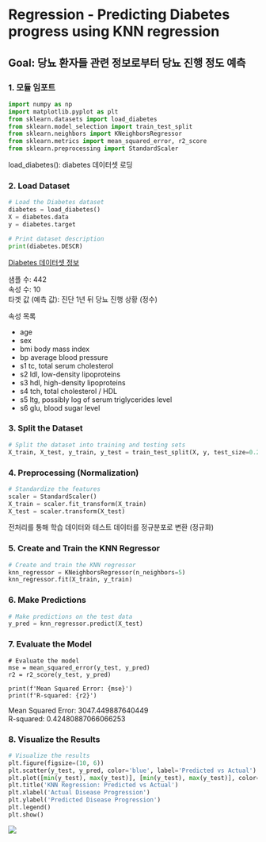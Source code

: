 # Regression - Predicting Diabetes progress using KNN regression
## Goal: 당뇨 환자들 관련 정보로부터 당뇨 진행 정도 예측 

### 1. 모듈 임포트
```python
import numpy as np
import matplotlib.pyplot as plt
from sklearn.datasets import load_diabetes
from sklearn.model_selection import train_test_split
from sklearn.neighbors import KNeighborsRegressor
from sklearn.metrics import mean_squared_error, r2_score
from sklearn.preprocessing import StandardScaler
```
load_diabetes(): diabetes 데이터셋 로딩 


### 2. Load Dataset
```python
# Load the Diabetes dataset
diabetes = load_diabetes()
X = diabetes.data
y = diabetes.target

# Print dataset description
print(diabetes.DESCR)
```
[Diabetes 데이터셋 정보](https://scikit-learn.org/stable/datasets/toy_dataset.html#diabetes-dataset)

샘플 수: 442  
속성 수: 10  
타겟 값 (예측 값): 진단 1년 뒤 당뇨 진행 상황 (정수)  

속성 목록  
- age  
- sex  
- bmi body mass index
- bp average blood pressure
- s1 tc, total serum cholesterol
- s2 ldl, low-density lipoproteins
- s3 hdl, high-density lipoproteins
- s4 tch, total cholesterol / HDL
- s5 ltg, possibly log of serum triglycerides level
- s6 glu, blood sugar level

### 3. Split the Dataset
```python
# Split the dataset into training and testing sets
X_train, X_test, y_train, y_test = train_test_split(X, y, test_size=0.2, random_state=42)
```

### 4. Preprocessing (Normalization)
```python
# Standardize the features
scaler = StandardScaler()
X_train = scaler.fit_transform(X_train)
X_test = scaler.transform(X_test)
```
전처리를 통해 학습 데이터와 테스트 데이터를 정규분포로 변환 (정규화)  
### 5. Create and Train the KNN Regressor
```python
# Create and train the KNN regressor
knn_regressor = KNeighborsRegressor(n_neighbors=5)
knn_regressor.fit(X_train, y_train)
```

### 6. Make Predictions
```python
# Make predictions on the test data
y_pred = knn_regressor.predict(X_test)
```

### 7. Evaluate the Model
```
# Evaluate the model
mse = mean_squared_error(y_test, y_pred)
r2 = r2_score(y_test, y_pred)

print(f'Mean Squared Error: {mse}')
print(f'R-squared: {r2}')
```
Mean Squared Error: 3047.449887640449  
R-squared: 0.42480887066066253  

### 8. Visualize the Results
```python
# Visualize the results
plt.figure(figsize=(10, 6))
plt.scatter(y_test, y_pred, color='blue', label='Predicted vs Actual')
plt.plot([min(y_test), max(y_test)], [min(y_test), max(y_test)], color='red', linewidth=2, label='Ideal fit')
plt.title('KNN Regression: Predicted vs Actual')
plt.xlabel('Actual Disease Progression')
plt.ylabel('Predicted Disease Progression')
plt.legend()
plt.show()
```
![](https://media.geeksforgeeks.org/wp-content/uploads/20240617141430/download-(19).png)

